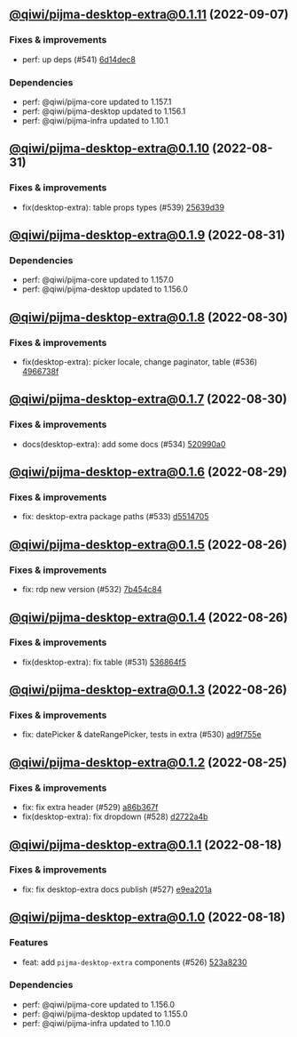 ## [@qiwi/pijma-desktop-extra@0.1.11](https://github.com/qiwi/pijma/compare/2022.8.31-qiwi.pijma-desktop-extra.0.1.10-f0...2022.9.7-qiwi.pijma-desktop-extra.0.1.11-f0) (2022-09-07)

### Fixes & improvements
* perf: up deps (#541) [6d14dec8](https://github.com/qiwi/pijma/commit/6d14dec8805e5f3665cc40200d77609dcf1d6350)

### Dependencies
* perf: @qiwi/pijma-core updated to 1.157.1
* perf: @qiwi/pijma-desktop updated to 1.156.1
* perf: @qiwi/pijma-infra updated to 1.10.1

## [@qiwi/pijma-desktop-extra@0.1.10](https://github.com/qiwi/pijma/compare/2022.8.31-qiwi.pijma-desktop-extra.0.1.9-f0...2022.8.31-qiwi.pijma-desktop-extra.0.1.10-f0) (2022-08-31)

### Fixes & improvements
* fix(desktop-extra): table props types (#539) [25639d39](https://github.com/qiwi/pijma/commit/25639d394f08efc7fabebf8d47321ee63c547fe8)

## [@qiwi/pijma-desktop-extra@0.1.9](https://github.com/qiwi/pijma/compare/2022.8.30-qiwi.pijma-desktop-extra.0.1.8-f0...2022.8.31-qiwi.pijma-desktop-extra.0.1.9-f0) (2022-08-31)

### Dependencies
* perf: @qiwi/pijma-core updated to 1.157.0
* perf: @qiwi/pijma-desktop updated to 1.156.0

## [@qiwi/pijma-desktop-extra@0.1.8](https://github.com/qiwi/pijma/compare/2022.8.30-qiwi.pijma-desktop-extra.0.1.7-f0...2022.8.30-qiwi.pijma-desktop-extra.0.1.8-f0) (2022-08-30)

### Fixes & improvements
* fix(desktop-extra): picker locale, change paginator, table (#536) [4966738f](https://github.com/qiwi/pijma/commit/4966738f2769359156aae325b10697761c298781)

## [@qiwi/pijma-desktop-extra@0.1.7](https://github.com/qiwi/pijma/compare/2022.8.29-qiwi.pijma-desktop-extra.0.1.6-f0...2022.8.30-qiwi.pijma-desktop-extra.0.1.7-f0) (2022-08-30)

### Fixes & improvements
* docs(desktop-extra): add some docs (#534) [520990a0](https://github.com/qiwi/pijma/commit/520990a05fed04c90dc7a2256fb85b0dce4f825f)

## [@qiwi/pijma-desktop-extra@0.1.6](https://github.com/qiwi/pijma/compare/2022.8.26-qiwi.pijma-desktop-extra.0.1.5-f0...2022.8.29-qiwi.pijma-desktop-extra.0.1.6-f0) (2022-08-29)

### Fixes & improvements
* fix: desktop-extra package paths (#533) [d5514705](https://github.com/qiwi/pijma/commit/d551470588b720b8d66ce8a7e5666bc4876f9d9c)

## [@qiwi/pijma-desktop-extra@0.1.5](https://github.com/qiwi/pijma/compare/2022.8.26-qiwi.pijma-desktop-extra.0.1.4-f0...2022.8.26-qiwi.pijma-desktop-extra.0.1.5-f0) (2022-08-26)

### Fixes & improvements
* fix: rdp new version (#532) [7b454c84](https://github.com/qiwi/pijma/commit/7b454c8477c26551dd2e5d6f56af7f0d5c8f1acc)

## [@qiwi/pijma-desktop-extra@0.1.4](https://github.com/qiwi/pijma/compare/2022.8.26-qiwi.pijma-desktop-extra.0.1.3-f0...2022.8.26-qiwi.pijma-desktop-extra.0.1.4-f0) (2022-08-26)

### Fixes & improvements
* fix(desktop-extra): fix table (#531) [536864f5](https://github.com/qiwi/pijma/commit/536864f55063356cd1bf3efa50bd5978b8cb7538)

## [@qiwi/pijma-desktop-extra@0.1.3](https://github.com/qiwi/pijma/compare/2022.8.25-qiwi.pijma-desktop-extra.0.1.2-f0...2022.8.26-qiwi.pijma-desktop-extra.0.1.3-f0) (2022-08-26)

### Fixes & improvements
* fix: datePicker & dateRangePicker, tests in extra (#530) [ad9f755e](https://github.com/qiwi/pijma/commit/ad9f755ee0398757d2cd1673551223f0ae985b5b)

## [@qiwi/pijma-desktop-extra@0.1.2](https://github.com/qiwi/pijma/compare/2022.8.18-qiwi.pijma-desktop-extra.0.1.1-f0...2022.8.25-qiwi.pijma-desktop-extra.0.1.2-f0) (2022-08-25)

### Fixes & improvements
* fix: fix extra header (#529) [a86b367f](https://github.com/qiwi/pijma/commit/a86b367fe2e4fa93ef98d908c164ad947ec9e71e)
* fix(desktop-extra): fix dropdown (#528) [d2722a4b](https://github.com/qiwi/pijma/commit/d2722a4bbe8111cdc18d42c2c5ce5d129838de04)

## [@qiwi/pijma-desktop-extra@0.1.1](https://github.com/qiwi/pijma/compare/2022.8.18-qiwi.pijma-desktop-extra.0.1.0-f0...2022.8.18-qiwi.pijma-desktop-extra.0.1.1-f0) (2022-08-18)

### Fixes & improvements
* fix: fix desktop-extra docs publish (#527) [e9ea201a](https://github.com/qiwi/pijma/commit/e9ea201ab6bfad219828c8c33c4b5d17bdfbde93)

## [@qiwi/pijma-desktop-extra@0.1.0](https://github.com/qiwi/pijma/compare/undefined...2022.8.18-qiwi.pijma-desktop-extra.0.1.0-f0) (2022-08-18)

### Features
* feat: add `pijma-desktop-extra` components (#526) [523a8230](https://github.com/qiwi/pijma/commit/523a8230a561f8410d03697c78fc1990c79befb3)

### Dependencies
* perf: @qiwi/pijma-core updated to 1.156.0
* perf: @qiwi/pijma-desktop updated to 1.155.0
* perf: @qiwi/pijma-infra updated to 1.10.0
